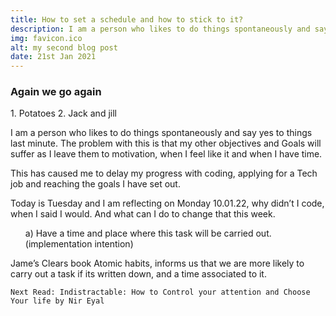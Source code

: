 ```yaml
---
title: How to set a schedule and how to stick to it?
description: I am a person who likes to do things spontaneously and say yes to things last minute. The problem with this is that my other objectives and Goals will suffer as I leave them to motivation, when I feel like it and when I have time.
img: favicon.ico
alt: my second blog post
date: 21st Jan 2021
---
```


<h3>Again we go again</h3>
1. Potatoes
2. Jack and jill

<div class="font-display">
<p>
I am a person who likes to do things spontaneously and say yes to things last minute. The problem with this is that my other objectives and Goals will suffer as I leave them to motivation, when I feel like it and when I have time.

This has caused me to delay my progress with coding, applying for a Tech job and reaching the goals I have set out.

</p>

<p>
    Today is Tuesday and I am reflecting on Monday 10.01.22, why didn’t I code, when I said I would.  And what can I do to change that this week. 
    <ul>
    a)	Have a time and place where this task will be carried out. (implementation intention)
    </ul>
    Jame’s Clears book Atomic habits, informs us that we are more likely to carry out a task if its written down, and a time associated to it.

    Next Read: Indistractable: How to Control your attention and Choose Your life by Nir Eyal

</div>
